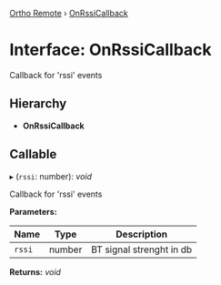 [Ortho Remote](../README.md) › [OnRssiCallback](onrssicallback.md)

# Interface: OnRssiCallback

Callback for 'rssi' events

## Hierarchy

* **OnRssiCallback**

## Callable

▸ (`rssi`: number): *void*

Callback for 'rssi' events

**Parameters:**

Name | Type | Description |
------ | ------ | ------ |
`rssi` | number | BT signal strenght in db  |

**Returns:** *void*
